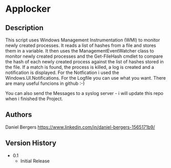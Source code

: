 # Applocker

## Description

This script uses Windows Management Instrumentation (WMI) to monitor newly created processes. It reads a list of hashes from a file and stores them in a variable. It then uses the ManagementEventWatcher class to monitor newly created processes and the Get-FileHash cmdlet to compare the hash of each newly created process against the list of hashes stored in the file. If a match is found, the process is killed, a log is created and a notification is displayed.
For the Notfication i used the Windows.UI.Notifications.
For the Logfile you can use what you want. There are many useful funcions in github :-)

You can also send the Messages to a syslog server - i will update this repo when i finished the Project.


## Authors

Daniel Bergers
https://www.linkedin.com/in/daniel-bergers-1565171b9/

## Version History

* 0.1
    * Initial Release

